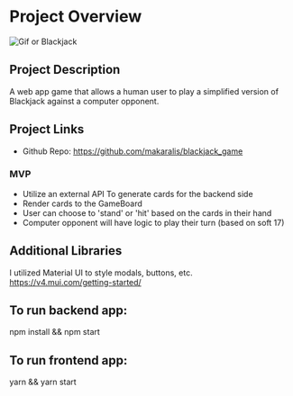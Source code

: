 # Project Overview

![Gif or Blackjack](https://media.giphy.com/media/l1IXY77djUsHH6S8o/giphy.gif)

## Project Description

A web app game that allows a human user to play a
simplified version of Blackjack against a computer opponent.

## Project Links

- Github Repo: https://github.com/makaralis/blackjack_game

### MVP

- Utilize an external API To generate cards for the backend side
- Render cards to the GameBoard
- User can choose to 'stand' or 'hit' based on the cards in their hand
- Computer opponent will have logic to play their turn (based on soft 17)


## Additional Libraries

I utilized Material UI to style modals, buttons, etc.
https://v4.mui.com/getting-started/

## To run backend app:
npm install && npm start

## To run frontend app:
yarn && yarn start
